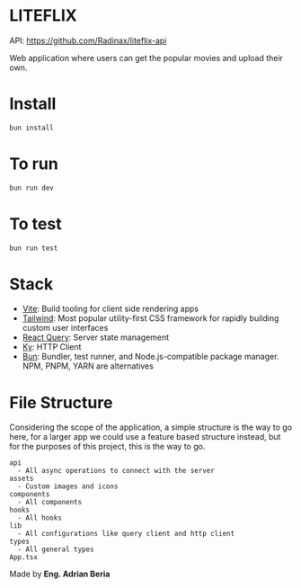 # LITEFLIX

API: https://github.com/Radinax/liteflix-api

Web application where users can get the popular movies and upload their own.

# Install

```bash
bun install
```

# To run

```bash
bun run dev
```

# To test

```bash
bun run test
```

# Stack

- [Vite](https://github.com/vitejs/vite): Build tooling for client side rendering apps
- [Tailwind](https://github.com/tailwindlabs/tailwindcss): Most popular utility-first CSS framework for rapidly building custom user interfaces
- [React Query](https://tanstack.com/query/latest): Server state management
- [Ky](https://www.npmjs.com/package/ky): HTTP Client
- [Bun](https://bun.sh/): Bundler, test runner, and Node.js-compatible package manager. NPM, PNPM, YARN are alternatives

# File Structure

Considering the scope of the application, a simple structure is the way to go here, for a larger app we could use a feature based structure instead, but for the purposes of this project, this is the way to go.

```
api
  - All async operations to connect with the server
assets
  - Custom images and icons
components
  - All components
hooks
  - All hooks
lib
  - All configurations like query client and http client
types
  - All general types
App.tsx
```

Made by **Eng. Adrian Beria**
